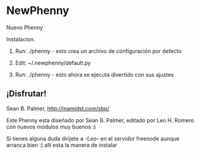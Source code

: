 # NewPhenny
Nuevo Phenny

Instalacion.

1) Run: ./phenny - esto crea un archivo de configuración por defecto

2) Edit: ~/.newphenny/default.py

3) Run: ./phenny - esto ahora se ejecuta divertido con sus ajustes

¡Disfrutar!
-- 
Sean B. Palmer, http://inamidst.com/sbp/

Este Phenny esta diseñado por Sean B. Palmer, editado por Leo H. Romero con nuevos modulos muy buenos :) 

Si tienes alguna duda dirijete a _-Leo-_ en el servidor freenode aunque arranca bien :) alli esta la manera de instalar 
